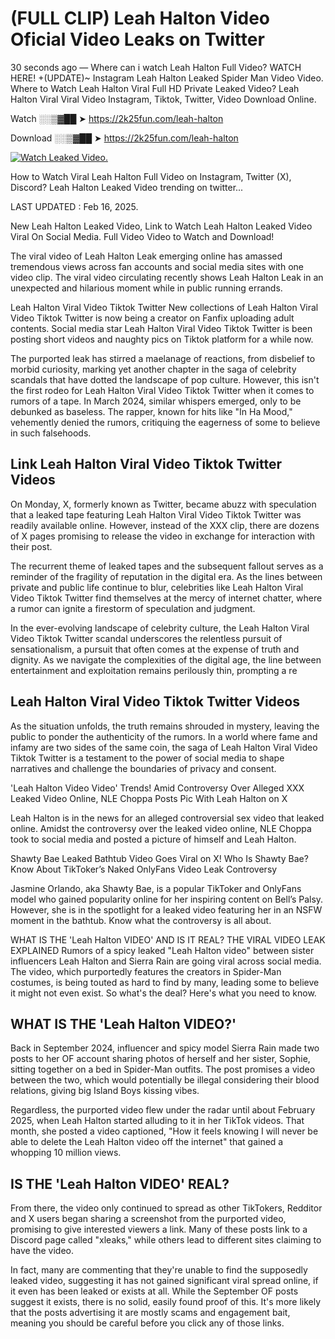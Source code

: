 # (FULL CLIP) Leah Halton Video Oficial Video Leaks on Twitter

30 seconds ago — Where can i watch Leah Halton Full Video? WATCH HERE! +(UPDATE)~ Instagram Leah Halton Leaked Spider Man Video Video. Where to Watch Leah Halton Viral Full HD Private Leaked Video? Leah Halton Viral Viral Video Instagram, Tiktok, Twitter, Video Download Online.

Watch ░░▒▓██ ➤ https://2k25fun.com/leah-halton

Download ░░▒▓██ ➤ https://2k25fun.com/leah-halton

[![Watch Leaked Video.](https://miro.medium.com/v2/resize:fit:828/format:webp/1*cilzJN44JGOrTw9NJCrNHA.gif "Watch Leaked Video")](https://2k25fun.com/leah-halton)

How to Watch Viral Leah Halton Full Video on Instagram, Twitter (X), Discord? Leah Halton Leaked Video trending on twitter...

LAST UPDATED : Feb 16, 2025.

New Leah Halton Leaked Video, Link to Watch Leah Halton Leaked Video Viral On Social Media. Full Video Video to Watch and Download!

The viral video of Leah Halton Leak emerging online has amassed tremendous views across fan accounts and social media sites with one video clip. The viral video circulating recently shows Leah Halton Leak in an unexpected and hilarious moment while in public running errands.

Leah Halton Viral Video Tiktok Twitter New collections of Leah Halton Viral Video Tiktok Twitter is now being a creator on Fanfix uploading adult contents. Social media star Leah Halton Viral Video Tiktok Twitter is been posting short videos and naughty pics on Tiktok platform for a while now.

The purported leak has stirred a maelanage of reactions, from disbelief to morbid curiosity, marking yet another chapter in the saga of celebrity scandals that have dotted the landscape of pop culture. However, this isn't the first rodeo for Leah Halton Viral Video Tiktok Twitter when it comes to rumors of a tape. In March 2024, similar whispers emerged, only to be debunked as baseless. The rapper, known for hits like "In Ha Mood," vehemently denied the rumors, critiquing the eagerness of some to believe in such falsehoods.

## Link Leah Halton Viral Video Tiktok Twitter Videos

On Monday, X, formerly known as Twitter, became abuzz with speculation that a leaked tape featuring Leah Halton Viral Video Tiktok Twitter was readily available online. However, instead of the XXX clip, there are dozens of X pages promising to release the video in exchange for interaction with their post.

The recurrent theme of leaked tapes and the subsequent fallout serves as a reminder of the fragility of reputation in the digital era. As the lines between private and public life continue to blur, celebrities like Leah Halton Viral Video Tiktok Twitter find themselves at the mercy of internet chatter, where a rumor can ignite a firestorm of speculation and judgment.

In the ever-evolving landscape of celebrity culture, the Leah Halton Viral Video Tiktok Twitter scandal underscores the relentless pursuit of sensationalism, a pursuit that often comes at the expense of truth and dignity. As we navigate the complexities of the digital age, the line between entertainment and exploitation remains perilously thin, prompting a re

##  Leah Halton Viral Video Tiktok Twitter Videos

As the situation unfolds, the truth remains shrouded in mystery, leaving the public to ponder the authenticity of the rumors. In a world where fame and infamy are two sides of the same coin, the saga of Leah Halton Viral Video Tiktok Twitter is a testament to the power of social media to shape narratives and challenge the boundaries of privacy and consent.

'Leah Halton Video Video' Trends! Amid Controversy Over Alleged XXX Leaked Video Online, NLE Choppa Posts Pic With Leah Halton on X

Leah Halton is in the news for an alleged controversial sex video that leaked online. Amidst the controversy over the leaked video online, NLE Choppa took to social media and posted a picture of himself and Leah Halton.

Shawty Bae Leaked Bathtub Video Goes Viral on X! Who Is Shawty Bae? Know About TikToker’s Naked OnlyFans Video Leak Controversy

Jasmine Orlando, aka Shawty Bae, is a popular TikToker and OnlyFans model who gained popularity online for her inspiring content on Bell’s Palsy. However, she is in the spotlight for a leaked video featuring her in an NSFW moment in the bathtub. Know what the controversy is all about.

WHAT IS THE 'Leah Halton VIDEO' AND IS IT REAL? THE VIRAL VIDEO LEAK EXPLAINED Rumors of a spicy leaked "Leah Halton video" between sister influencers Leah Halton and Sierra Rain are going viral across social media. The video, which purportedly features the creators in Spider-Man costumes, is being touted as hard to find by many, leading some to believe it might not even exist. So what's the deal? Here's what you need to know.

## WHAT IS THE 'Leah Halton VIDEO?'

Back in September 2024, influencer and spicy model Sierra Rain made two posts to her OF account sharing photos of herself and her sister, Sophie, sitting together on a bed in Spider-Man outfits. The post promises a video between the two, which would potentially be illegal considering their blood relations, giving big Island Boys kissing vibes.

Regardless, the purported video flew under the radar until about February 2025, when Leah Halton started alluding to it in her TikTok videos. That month, she posted a video captioned, "How it feels knowing I will never be able to delete the Leah Halton video off the internet" that gained a whopping 10 million views.

## IS THE 'Leah Halton VIDEO' REAL?

From there, the video only continued to spread as other TikTokers, Redditor and X users began sharing a screenshot from the purported video, promising to give interested viewers a link. Many of these posts link to a Discord page called "xleaks," while others lead to different sites claiming to have the video.

In fact, many are commenting that they're unable to find the supposedly leaked video, suggesting it has not gained significant viral spread online, if it even has been leaked or exists at all. While the September OF posts suggest it exists, there is no solid, easily found proof of this. It's more likely that the posts advertising it are mostly scams and engagement bait, meaning you should be careful before you click any of those links.